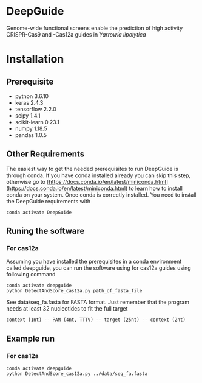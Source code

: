 # DeepGuide
Genome-wide functional screens enable the prediction of high activity CRISPR-Cas9 and -Cas12a guides in _Yarrowia lipolytica_
# Installation
## Prerequisite
- python 3.6.10
- keras 2.4.3
- tensorflow 2.2.0
- scipy 1.4.1
- scikit-learn 0.23.1
- numpy 1.18.5
- pandas 1.0.5
## Other Requirements
The easiest way to get the needed prerequisites to run DeepGuide is through conda. If you have conda installed already you can skip this step, otherwise go to [https://docs.conda.io/en/latest/miniconda.html](https://docs.conda.io/en/latest/miniconda.html) to learn how to install conda on your system. Once conda is correctly installed. You need to install the DeepGuide requirements with
```
conda activate DeepGuide
```
## Runing the software
### For cas12a
Assuming you have installed the prerequisites in a conda environment called deepguide, you can run the software using for cas12a guides using following command

```
conda activate deepguide
python DetectAndScore_cas12a.py path_of_fasta_file
```
See data/seq_fa.fasta for FASTA format. Just remember that the program needs at least 32 nucleotides to fit the full target

```
context (1nt) -- PAM (4nt, TTTV) -- target (25nt) -- context (2nt)

```
## Example run
### For cas12a
```
conda activate deepguide
python DetectAndScore_cas12a.py ../data/seq_fa.fasta
```
